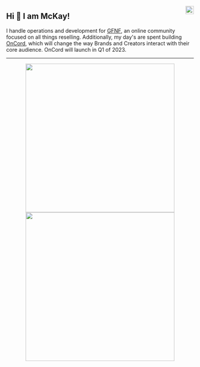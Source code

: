 <a href="https://twitter.com/shopifyLoop" target="_blank" rel="nofollow"><img align="right" alt="Mckay's Twitter" width="22px" src="https://cdn.jsdelivr.net/npm/simple-icons@v3/icons/twitter.svg" /></a></a>

## Hi 👋 I am McKay! 
I handle operations and development for [GFNF](https://github.com/GFNFDevelopment), an online community focused on all things reselling. 
Additionally, my day's are spent building [OnCord](https://github.com/OnCordIO), which will change the way Brands and Creators interact with their core audience. OnCord will launch in Q1 of 2023. 

---
<p align = "center">
  <img src = "https://github-readme-stats.vercel.app/api?username=mckay&show_icons=true&theme=bear" width = 400>
  <img src = "https://github-readme-streak-stats.herokuapp.com?user=mckay&theme=dark&hide_border=true" width = 400>
</p>
